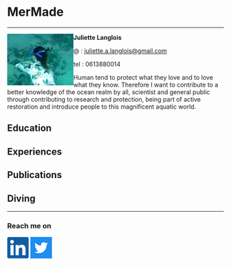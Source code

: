 # MerMade
________________
<img align="left" src="/images/freedivingjuju.png"> **Juliette Langlois**

@ :   juliette.a.langlois@gmail.com

tel : 0613880014



Human tend to protect what they love and to love what they know. Therefore I want to contribute to a better knowledge of the ocean realm by all, scientist and general public through contributing to research and protection, being part of active restoration and introduce people to this magnificent aquatic world.
  
## Education

## Experiences

## Publications

## Diving


_________________________________

### Reach me on

[![linkedin](/images/linkedin.png)](https://www.linkedin.com/in/juliette-langlois-838271109/) [![twitter](/images/twitter.png)](https://twitter.com/Juliette__L) 

